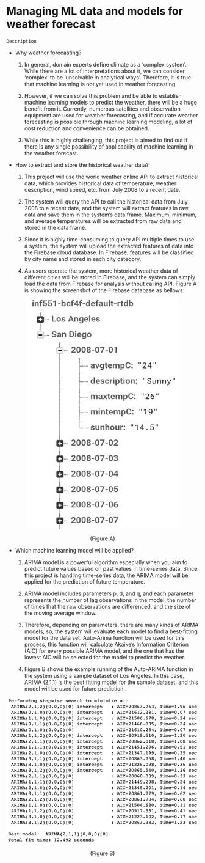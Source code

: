 # Managing ML data and models for weather forecast

    Description
- Why weather forecasting?
    1. In general, domain experts define climate as a ‘complex system’. While there are a lot of interpretations about it, we can consider ‘complex’ to be ‘unsolvable in analytical ways’. Therefore, it is true that machine learning is not yet used in weather forecasting.

    2. However, if we can solve this problem and be able to establish machine learning models to predict the weather, there will be a huge benefit from it. Currently, numerous satellites and observation equipment are used for weather forecasting, and if accurate weather forecasting is possible through machine learning modeling, a lot of cost reduction and convenience can be obtained.

    3. While this is highly challenging, this project is aimed to find out if there is any single possibility of applicability of machine learning in the weather forecast.

- How to extract and store the historical weather data?
    1. This project will use the world weather online API to extract historical data, which provides historical data of temperature, weather description, wind speed, etc. from July 2008 to a recent date. 

    2. The system will query the API to call the historical data from July 2008 to a recent date, and the system will extract features in raw data and save them in the system’s data frame. Maximum, minimum, and average temperatures will be extracted from raw data and stored in the data frame. 

    3. Since it is highly time-consuming to query API multiple times to use a system, the system will upload the extracted features of data into the Firebase cloud database. In Firebase, features will be classified by city name and stored in each city category.

    4. As users operate the system, more historical weather data of different cities will be stored in Firebase, and the system can simply load the data from Firebase for analysis without calling API. Figure A is showing the screenshot of the Firebase database as bellows:

<p align="center">
  <img src="https://github.com/seojunhyoung1017/weather_forecast/blob/main/images/Picture1.png">
</p>
<p align="center">
    (Figure A)
</p>

- Which machine learning model will be applied?
    1. ARIMA model is a powerful algorithm especially when you aim to predict future values based on past values in time-series data. Since this project is handling time-series data, the ARIMA model will be applied for the prediction of future temperature.

    2. ARIMA model includes parameters p, d, and q, and each parameter represents the number of lag observations in the model, the number of times that the raw observations are differenced, and the size of the moving average window.

    3. Therefore, depending on parameters, there are many kinds of ARIMA models, so, the system will evaluate each model to find a best-fitting model for the data set. Auto-Arima function will be used for this process, this function will calculate Akaike’s Information Criterion (AIC) for every possible ARIMA model, and the one that has the lowest AIC will be selected for the model to predict the weather.

    4. Figure B shows the example running of the Auto-ARIMA function in the system using a sample dataset of Los Angeles. In this case, ARIMA (2,1,1) is the best fitting model for the sample dataset, and this model will be used for future prediction.

<p align="center">
  <img src="https://github.com/seojunhyoung1017/weather_forecast/blob/main/images/Picture2.png">
</p>
<p align="center">
    (Figure B)
</p>
